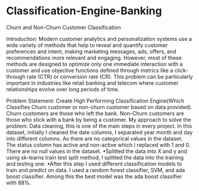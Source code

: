 # Classification-Engine-Banking
Churn and Non-Churn Customer Classification

Introduction: Modern customer analytics and personalization systems use a wide variety of methods that help to reveal and quantify customer preferences and intent, making marketing messages, ads, offers, and recommendations more relevant and engaging. However, most of these methods are designed to optimize only one immediate interaction with a customer and use objective functions defined through metrics like a click-through rate (CTR) or conversion rate (CR). This problem can be particularly important in industries like retail banking and telecom where customer relationships evolve over long periods of time.

Problem Statement: Create High Performing Classification Engine(Which Classifies Churn customer or non-churn customer based on data provided).
Churn customers are those who left the bank. Non-Churn customers are those who stick with a bank by being a customer.
My approach to solve the problem: Data cleaning, this is one of the main steps in every project. In this dataset, initially I cleaned the date columns, I separated year month and day into different columns. As there are no categorical values in the dataset. The status column has active and non-active which I replaced with 1 and 0. There are no null values in the dataset.
•Splitted the data into X and y  and using sk-learns train test split method, I splitted the data into the training and testing one. 
•After this step I used different classification models to train and predict on data. I used a random forest classifier, SVM, and ada boost classifier. Among this the best model was the ada boost classifier with 88%.
